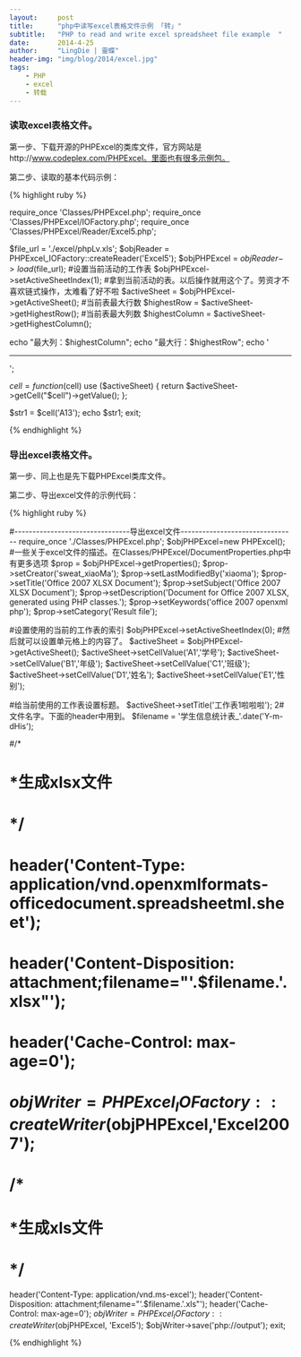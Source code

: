 ```yaml
---
layout:     post
title:      "php中读写excel表格文件示例 「转」"
subtitle:   "PHP to read and write excel spreadsheet file example  "
date:       2014-4-25
author:     "LingDie | 靈蝶"
header-img: "img/blog/2014/excel.jpg"
tags:
    - PHP
    - excel
    - 转载
---
```


### 读取excel表格文件。

第一步、下载开源的PHPExcel的类库文件，官方网站是http://www.codeplex.com/PHPExcel。里面也有很多示例包。

第二步、读取的基本代码示例：

{% highlight ruby %}


require_once 'Classes/PHPExcel.php';
require_once 'Classes/PHPExcel/IOFactory.php';
require_once 'Classes/PHPExcel/Reader/Excel5.php';

$file_url = './excel/phpLv.xls';
$objReader = PHPExcel_IOFactory::createReader('Excel5');
$objPHPExcel = $objReader->load($file_url);
#设置当前活动的工作表
$objPHPExcel->setActiveSheetIndex(1);
#拿到当前活动的表。以后操作就用这个了。劳资才不喜欢链式操作，太难看了好不啦
$activeSheet = $objPHPExcel->getActiveSheet();
#当前表最大行数
$highestRow = $activeSheet->getHighestRow();
#当前表最大列数
$highestColumn = $activeSheet->getHighestColumn();

echo "最大列：$highestColumn";
echo "最大行：$highestRow";
echo '<hr/>';

$cell = function ($cell) use ($activeSheet) {
    return $activeSheet->getCell("$cell")->getValue();
};

$str1 = $cell('A13');
echo $str1;
exit;

{% endhighlight %}

### 导出excel表格文件。

第一步、同上也是先下载PHPExcel类库文件。

第二步、导出excel文件的示例代码：

{% highlight ruby %}

#--------------------------------导出excel文件--------------------------------
  require_once './Classes/PHPExcel.php';
  $objPHPExcel=new PHPExcel();
  #一些关于excel文件的描述。在Classes/PHPExcel/DocumentProperties.php中有更多选项
  $prop = $objPHPExcel->getProperties();
  $prop->setCreator('sweat_xiaoMa');
  $prop->setLastModifiedBy('xiaoma');
  $prop->setTitle('Office 2007 XLSX Document');
  $prop->setSubject('Office 2007 XLSX Document');
 $prop->setDescription('Document for Office 2007 XLSX, generated using PHP classes.');
 $prop->setKeywords('office 2007 openxml php');
 $prop->setCategory('Result file');
 
 #设置使用的当前的工作表的索引
 $objPHPExcel->setActiveSheetIndex(0);
 #然后就可以设置单元格上的内容了。
 $activeSheet = $objPHPExcel->getActiveSheet();
 $activeSheet->setCellValue('A1','学号');
 $activeSheet->setCellValue('B1','年级');
 $activeSheet->setCellValue('C1','班级');
 $activeSheet->setCellValue('D1','姓名');
 $activeSheet->setCellValue('E1','性别');
 
#给当前使用的工作表设置标题。
 $activeSheet->setTitle('工作表1啦啦啦');
2#文件名字。下面的header中用到。
 $filename = '学生信息统计表_'.date('Y-m-dHis');
 
#/*
# *生成xlsx文件
# */
# header('Content-Type: application/vnd.openxmlformats-officedocument.spreadsheetml.sheet');
# header('Content-Disposition: attachment;filename="'.$filename.'.xlsx"');
# header('Cache-Control: max-age=0');
# $objWriter=PHPExcel_IOFactory::createWriter($objPHPExcel,'Excel2007');
 
# /*
# *生成xls文件
# */
 header('Content-Type: application/vnd.ms-excel');
 header('Content-Disposition: attachment;filename="'.$filename.'.xls"');
 header('Cache-Control: max-age=0');
 $objWriter = PHPExcel_IOFactory::createWriter($objPHPExcel, 'Excel5');
 $objWriter->save('php://output');
 exit;

{% endhighlight %}

